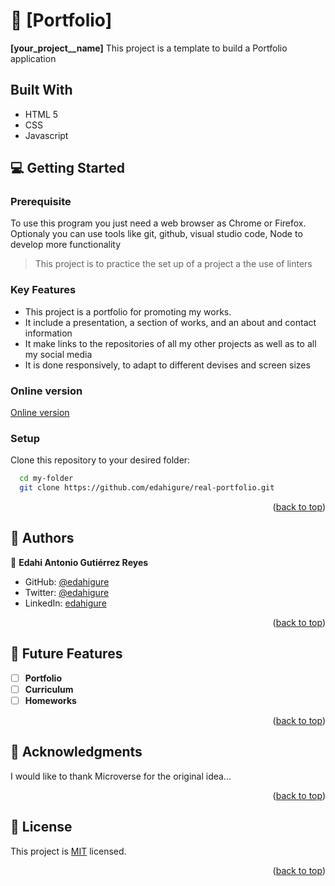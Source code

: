 <a name="readme-top"></a>


# 📖 [Portfolio] <a name="about-project"></a>



**[your_project__name]** This project is a template to build a Portfolio application


## Built With

- HTML 5 
- CSS
- Javascript

## 💻 Getting Started <a name="getting-started"></a>

### Prerequisite
To use this program you just need a web browser as Chrome or Firefox.
Optionaly you can use tools like git, github, visual studio code, Node to develop more functionality

> This project is to practice the set up of a project a the use of linters

### Key Features
- This project is a portfolio for promoting my works.
- It include a presentation, a section of works, and an about and contact information
- It make links to the repositories of all my other projects as well as to all my social media
- It is done responsively, to adapt to different devises and screen sizes

### Online version
[Online version](https://edahigure.github.io/real-portfolio/)

### Setup

Clone this repository to your desired folder:

```sh
  cd my-folder
  git clone https://github.com/edahigure/real-portfolio.git
```



<p align="right">(<a href="#readme-top">back to top</a>)</p>

<!-- AUTHORS -->

## 👥 Authors <a name="authors"></a>

👤 **Edahi Antonio Gutiérrez Reyes**


- GitHub: [@edahigure](https://github.com/edahigure)
- Twitter: [@edahigure](https://twitter.com/edahigure)
- LinkedIn: [edahigure](https://linkedin.com/in/edahigure)

<p align="right">(<a href="#readme-top">back to top</a>)</p>

<!-- FUTURE FEATURES -->

## 🔭 Future Features <a name="future-features"></a>

- [ ] **Portfolio**
- [ ] **Curriculum**
- [ ] **Homeworks**

<p align="right">(<a href="#readme-top">back to top</a>)</p>

## 🙏 Acknowledgments <a name="acknowledgements"></a>

>
I would like to thank Microverse for the original idea...


<p align="right">(<a href="#readme-top">back to top</a>)</p>

## 📝 License <a name="license"></a>

This project is [MIT](./LICENSE) licensed.


<p align="right">(<a href="#readme-top">back to top</a>)</p>
